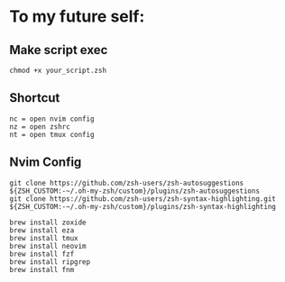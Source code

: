 # To my future self:

## Make script exec

`chmod +x your_script.zsh`

## Shortcut

```
nc = open nvim config
nz = open zshrc
nt = open tmux config
```

## Nvim Config

```
git clone https://github.com/zsh-users/zsh-autosuggestions ${ZSH_CUSTOM:-~/.oh-my-zsh/custom}/plugins/zsh-autosuggestions
git clone https://github.com/zsh-users/zsh-syntax-highlighting.git ${ZSH_CUSTOM:-~/.oh-my-zsh/custom}/plugins/zsh-syntax-highlighting

brew install zoxide
brew install eza
brew install tmux
brew install neovim
brew install fzf
brew install ripgrep
brew install fnm
```
